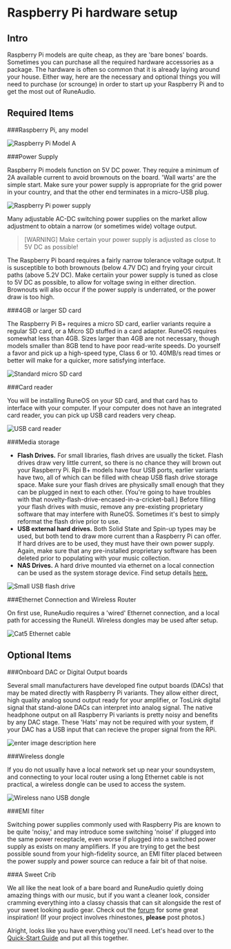 Raspberry Pi hardware setup
===========================

Intro
-----
Raspberry Pi models are quite cheap, as they are 'bare bones' boards. Sometimes you can purchase all the required hardware accessories as a package. The hardware is often so common that it is already laying around your house. Either way, here are the necessary and optional things you will need to purchase (or scrounge) in order to start up your Raspberry Pi and to get the most out of RuneAudio.

Required Items
--------------

###Raspberry Pi, any model

![Raspberry Pi Model A](https://lh3.googleusercontent.com/U9xiQpORbTgsUcensoeV9B5QtTt-8cxpUJ1d7jeO4Q=s400 "Raspberry_Pi_-_Model_A.jpg")

###Power Supply

Raspberry Pi models function on 5V DC power. They require a minimum of 2A available current to avoid brownouts on the board. 'Wall warts' are the simple start. Make sure your power supply is appropriate for the grid power in your country, and that the other end terminates in a micro-USB plug. 

![Raspberry Pi power supply](https://lh5.googleusercontent.com/QM8JJUk9-fI1BVrAX-LsOAreSKcXRRECpZdPQtihOQ=s400 "wall wart.jpg")

Many adjustable AC-DC switching power supplies on the market allow adjustment to obtain a narrow (or sometimes wide) voltage output.

> [WARNING] <i class="fa fa-exclamation sx"></i> Make certain your power supply is adjusted as close to 5V DC as possible!

The Raspberry Pi board requires a fairly narrow tolerance voltage output. It is susceptible to both brownouts (below 4.7V DC) and frying your circuit paths (above 5.2V DC). Make certaiin your power supply is tuned as close to 5V DC as possible, to allow for voltage swing in either direction. Brownouts will also occur if the power supply is underrated, or the power draw is too high.

###4GB or larger SD card

The Raspberry Pi B+ requires a micro SD card, earlier variants require a regular SD card, or a Micro SD stuffed in a card adapter. RuneOS requires somewhat less than 4GB. Sizes larger than 4GB are not necessary, though models smaller than 8GB tend to have poor read-write speeds. Do yourself a favor and pick up a high-speed type, Class 6 or 10. 40MB/s read times or better will make for a quicker, more satisfying interface. 

![Standard micro SD card](https://lh6.googleusercontent.com/zjukPBb75S6LZl6_mPkqTQd9K2ctxCSpPv0e9qGR5A=s400 "samsungsd.jpg")

###Card reader

You will be installing RuneOS on your SD card, and that card has to interface with your computer. If your computer does not have an integrated card reader, you can pick up USB card readers very cheap. 

![USB card reader](https://lh4.googleusercontent.com/fPNCbikcbEeFCvnh9uUUjcJuQuDDxgNhVZwN6GeyPA=s400 "cardreader.jpg")

###Media storage

- **Flash Drives.** For small libraries, flash drives are usually the ticket. Flash drives draw very little current, so there is no chance they will brown out your Raspberry Pi. Rpi B+ models have four USB ports, earlier variants have two, all of which can be filled with cheap USB flash drive storage space. Make sure your flash drives are physically small enough that they can be plugged in next to each other. (You're going to have troubles with that novelty-flash-drive-encased-in-a-cricket-ball.) Before filling your flash drives with music, remove any pre-existing proprietary software that may interfere with RuneOS. Sometimes it's best to simply reformat the flash drive prior to use.
- **USB external hard drives.** Both Solid State and Spin-up types may be used, but both tend to draw more current than a Raspberry Pi can offer. If hard drives are to be used, they must have their own power supply. Again, make sure that any pre-installed proprietary software has been deleted prior to populating with your music collection.
- **NAS Drives.** A hard drive mounted via ethernet on a local connection can be used as the system storage device. Find setup details [here.](http://www.runeaudio.com/documentation/runeui/sources/)

![Small USB flash drive](https://lh4.googleusercontent.com/-lYgQpY5K9aI/VEtE8_C5gvI/AAAAAAAAAHU/zW9GSI8OrOE/s400/flash+drive.jpg "flash drive.jpg")

###Ethernet Connection and Wireless Router

On first use, RuneAudio requires a 'wired' Ethernet connection, and a local path for accessing the RuneUI. Wireless dongles may be used after setup. 
	
![Cat5 Ethernet cable](https://lh4.googleusercontent.com/-zFxz3t7j_5c/VEtFd6nVSYI/AAAAAAAAAHg/BIj7x1RwqgA/s400/cat5.jpg "cat5.jpg")

Optional Items
--------------

###Onboard DAC or Digital Output boards

Several small manufacturers have developed fine output boards (DACs) that may be mated directly with Raspberry Pi variants. They allow either direct, high quality analog sound output ready for your amplifier, or TosLink digital signal that stand-alone DACs can interpret into analog signal. The native headphone output on all Raspberry Pi variants is pretty noisy and benefits by any DAC stage. These 'Hats' may not be required with your system, if your DAC has a USB input that can recieve the proper signal from the RPi. 

![enter image description here](https://lh5.googleusercontent.com/-ouxLDtMlQ8o/VEtGH84mkII/AAAAAAAAAHs/-wxF-yTLmaM/s400/iqaudiohat.png "iqaudiohat.png")

###Wireless dongle

If you do not usually have a local network set up near your soundsystem, and connecting to your local router using a long Ethernet cable is not practical, a wireless dongle can be used to access the system.

![Wireless nano USB dongle](https://lh6.googleusercontent.com/-8LvDV-k6vm8/VEtGboOciDI/AAAAAAAAAH8/sR2f3vyCCys/s400/Edimax_Wireless_nano_USB.jpg "Edimax_Wireless_nano_USB.jpg")

###EMI filter

Switching power supplies commonly used with Raspberry Pis are known to be quite 'noisy,' and may introduce some switching 'noise' if plugged into the same power receptacle, even worse if plugged into a switched power supply as exists on many amplifiers.  If you are trying to get the best possible sound from your high-fidelity source, an EMI filter placed between the power supply and power source can reduce a fair bit of that noise. 

###A Sweet Crib

We all like the neat look of a bare board and RuneAudio quietly doing amazing things with our music, but if you want a cleaner look, consider cramming everything into a classy chassis that can sit alongside the rest of your sweet looking audio gear. Check out the [forum](http://www.runeaudio.com/forum/tpa3116-runeaudio-project-t319.html) for some great inspiration! (If your project involves rhinestones, **please** post photos.) 


Alright, looks like you have everything you'll need. Let's head over to the [Quick-Start Guide](http://www.runeaudio.com/documentation/quick-start/quick-start-guide/) and put all this together.
